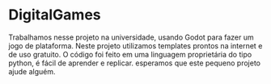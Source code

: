 # DigitalGames
Trabalhamos nesse projeto na universidade, usando Godot para fazer um jogo de plataforma.  Neste projeto utilizamos templates prontos na internet e de uso gratuito. O código foi feito em uma linguagem proprietária do tipo python, é fácil de aprender e replicar.  esperamos que este pequeno projeto ajude alguém.
